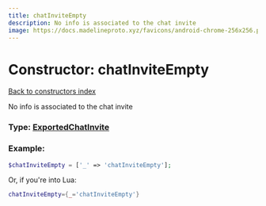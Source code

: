 ```yaml
---
title: chatInviteEmpty
description: No info is associated to the chat invite
image: https://docs.madelineproto.xyz/favicons/android-chrome-256x256.png
---
```

# Constructor: chatInviteEmpty  
[Back to constructors index](index.md)



No info is associated to the chat invite




### Type: [ExportedChatInvite](../types/ExportedChatInvite.md)


### Example:

```php
$chatInviteEmpty = ['_' => 'chatInviteEmpty'];
```  


Or, if you're into Lua:

```lua
chatInviteEmpty={_='chatInviteEmpty'}

```


